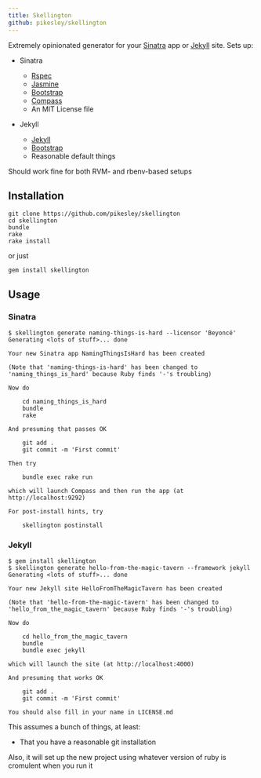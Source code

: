 ```yaml
---
title: Skellington
github: pikesley/skellington
---
```

Extremely opinionated generator for your [Sinatra](http://www.sinatrarb.com/)  app or [Jekyll](https://jekyllrb.com/) site. Sets up:

* Sinatra
  * [Rspec](http://rspec.info/)
  * [Jasmine](http://jasmine.github.io/2.0/introduction.html)
  * [Bootstrap](http://getbootstrap.com/)
  * [Compass](http://compass-style.org/)
  * An MIT License file

* Jekyll
  * [Jekyll](https://jekyllrb.com/)
  * [Bootstrap](http://getbootstrap.com/)
  * Reasonable default things

Should work fine for both RVM- and rbenv-based setups

## Installation

    git clone https://github.com/pikesley/skellington
    cd skellington
    bundle
    rake
    rake install

or just

    gem install skellington

## Usage

### Sinatra

    $ skellington generate naming-things-is-hard --licensor 'Beyoncé'
    Generating <lots of stuff>... done

    Your new Sinatra app NamingThingsIsHard has been created

    (Note that 'naming-things-is-hard' has been changed to 'naming_things_is_hard' because Ruby finds '-'s troubling)

    Now do

        cd naming_things_is_hard
        bundle
        rake

    And presuming that passes OK

        git add .
        git commit -m 'First commit'

    Then try

        bundle exec rake run

    which will launch Compass and then run the app (at http://localhost:9292)

    For post-install hints, try

        skellington postinstall

### Jekyll

    $ gem install skellington
    $ skellington generate hello-from-the-magic-tavern --framework jekyll
    Generating <lots of stuff>... done

    Your new Jekyll site HelloFromTheMagicTavern has been created

    (Note that 'hello-from-the-magic-tavern' has been changed to 'hello_from_the_magic_tavern' because Ruby finds '-'s troubling)

    Now do

        cd hello_from_the_magic_tavern
        bundle
        bundle exec jekyll

    which will launch the site (at http://localhost:4000)

    And presuming that works OK

        git add .
        git commit -m 'First commit'

    You should also fill in your name in LICENSE.md

This assumes a bunch of things, at least:

* That you have a reasonable git installation

Also, it will set up the new project using whatever version of ruby is cromulent when you run it
